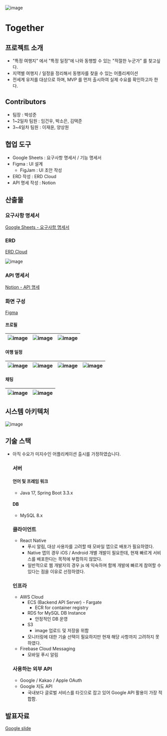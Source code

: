 
![image](https://github.com/user-attachments/assets/32b69b7f-c8f1-4a49-9bd6-73cb6723698d)

# **Together**
## 프로젝트 소개
- "특정 여행지" 에서 "특정 일정"에 나와 동행할 수 있는 "적절한 누군가" 를 찾고싶다.
- 지역별 여행지 / 일정을 정리해서 동행자를 찾을 수 있는 어플리케이션
- 전세계 유저를 대상으로 하며, MVP 를 먼저 출시하여 실제 수요를 확인하고자 한다.

## Contributors

- 팀장 : 박성준
- 1~2일차 팀원 : 임건우, 박소은, 김택준
- 3~4일차 팀원 : 이재윤, 양상원

## 협업 도구
- Google Sheets : 요구사항 명세서 / 기능 명세서
- Figma : UI 설계
    - FigJam : UI 초안 작성
- ERD 작성 : ERD Cloud
- API 명세 작성 : Notion 

## 산출물
### 요구사항 명세서
[Google Sheets - 요구사항 명세서](https://docs.google.com/spreadsheets/d/1JWTPQIfjt_Tpc1RSI6gckm-ssMxSHy9X5MA9IFc1_II/edit?usp=sharing)

### ERD
[ERD Cloud](https://www.erdcloud.com/d/Ey749xad75dJxgE6K)

![image](https://github.com/user-attachments/assets/0f4957a4-3cb3-4adb-881a-cd83b794f21d)

### API 명세서

[Notion - API 명세](https://www.notion.so/API-d4a4d7d4958f4ca7befab0cbb738ba57?pvs=4)

### 화면 구성

[Figma](https://www.figma.com/design/MgS77UV2lBz9W6SaGh3lNx/Mobile-App-Design?node-id=0-1&t=D2CwxtwH6Ynia0A9-1)

#### 프로필
![image](https://github.com/user-attachments/assets/732dd22d-4872-41ec-8436-f9a8aaab67ff) | ![image](https://github.com/user-attachments/assets/732dd22d-4872-41ec-8436-f9a8aaab67ff) | ![image](https://github.com/user-attachments/assets/efec482c-ef55-4a10-81a3-81d7fb961331)
---|---|---|


#### 여행 일정

![image](https://github.com/user-attachments/assets/abf93eca-5428-40fe-ac83-45be4f118059) | ![image](https://github.com/user-attachments/assets/ac27e3df-ce8b-4d26-a14b-d98f7e89495f) | ![image](https://github.com/user-attachments/assets/b1f43bf3-0587-41d0-b7f0-82d7f630d291) | ![image](https://github.com/user-attachments/assets/f43d4da4-787f-4a32-9702-8ebe2ba93cec)
---|---|---|---|

#### 채팅

![image](https://github.com/user-attachments/assets/a0a3effd-b6ee-4801-b8f7-ece84a48f40e) | ![image](https://github.com/user-attachments/assets/551cca60-5fcc-4378-8dac-8c1742950e46)
---|---|

## 시스템 아키텍처

![image](https://github.com/user-attachments/assets/aef656ac-4771-419a-bccd-527c27cd221e)


## 기술 스택

- 아직 수요가 미지수인 어플리케이션 출시를 가정하였습니다.
    
    ### 서버
    
    #### 언어 및 프레임 워크
    
    - Java 17, Spring Boot 3.3.x
    
    #### DB
    
    - MySQL 8.x
    
    ### 클라이언트
    
    - React Native
        - 푸시 알림, 대상 사용자를 고려할 때 모바일 앱으로 배포가 필요하였다.
        - Native 앱의 경우 iOS / Android 개별 개발이 필요한데, 현재 빠르게 서비스를 배포한다는 목적에 부합하지 않았다.
        - 일반적으로 웹 개발자의 경우 js 에 익숙하며 함께 개발에 빠르게 참여할 수 있다는 점을 이유로 선정하였다.
    
    ### 인프라
    
    - AWS Cloud
        - ECS (Backend API Server) - Fargate
            - ECR for container registry
        - RDS for MySQL DB Instance
            - 안정적인 DB 운영
        - S3
            - image 업로드 및 저장을 위함
        - 모니터링에 대한 기술 선택이 필요하지만 현재 해당 사항까지 고려하지 못하였다.
    - Firebase Cloud Messaging
        - 모바일 푸시 알림
    
    ### 사용하는 외부 API
    
    - Google / Kakao / Apple OAuth
    - Google 지도 API
        - 국내보다 글로벌 서비스를 타깃으로 잡고 있어 Google API 활용이 가장 적합함.

## 발표자료
[Google slide](https://docs.google.com/presentation/d/1TdRTxUEhZu2otAOfha70xBANcTtQy-iWhpby3w7MhZw/edit?usp=sharing)

